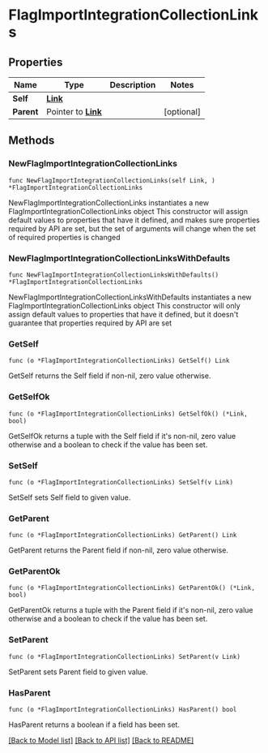 # FlagImportIntegrationCollectionLinks

## Properties

Name | Type | Description | Notes
------------ | ------------- | ------------- | -------------
**Self** | [**Link**](Link.md) |  | 
**Parent** | Pointer to [**Link**](Link.md) |  | [optional] 

## Methods

### NewFlagImportIntegrationCollectionLinks

`func NewFlagImportIntegrationCollectionLinks(self Link, ) *FlagImportIntegrationCollectionLinks`

NewFlagImportIntegrationCollectionLinks instantiates a new FlagImportIntegrationCollectionLinks object
This constructor will assign default values to properties that have it defined,
and makes sure properties required by API are set, but the set of arguments
will change when the set of required properties is changed

### NewFlagImportIntegrationCollectionLinksWithDefaults

`func NewFlagImportIntegrationCollectionLinksWithDefaults() *FlagImportIntegrationCollectionLinks`

NewFlagImportIntegrationCollectionLinksWithDefaults instantiates a new FlagImportIntegrationCollectionLinks object
This constructor will only assign default values to properties that have it defined,
but it doesn't guarantee that properties required by API are set

### GetSelf

`func (o *FlagImportIntegrationCollectionLinks) GetSelf() Link`

GetSelf returns the Self field if non-nil, zero value otherwise.

### GetSelfOk

`func (o *FlagImportIntegrationCollectionLinks) GetSelfOk() (*Link, bool)`

GetSelfOk returns a tuple with the Self field if it's non-nil, zero value otherwise
and a boolean to check if the value has been set.

### SetSelf

`func (o *FlagImportIntegrationCollectionLinks) SetSelf(v Link)`

SetSelf sets Self field to given value.


### GetParent

`func (o *FlagImportIntegrationCollectionLinks) GetParent() Link`

GetParent returns the Parent field if non-nil, zero value otherwise.

### GetParentOk

`func (o *FlagImportIntegrationCollectionLinks) GetParentOk() (*Link, bool)`

GetParentOk returns a tuple with the Parent field if it's non-nil, zero value otherwise
and a boolean to check if the value has been set.

### SetParent

`func (o *FlagImportIntegrationCollectionLinks) SetParent(v Link)`

SetParent sets Parent field to given value.

### HasParent

`func (o *FlagImportIntegrationCollectionLinks) HasParent() bool`

HasParent returns a boolean if a field has been set.


[[Back to Model list]](../README.md#documentation-for-models) [[Back to API list]](../README.md#documentation-for-api-endpoints) [[Back to README]](../README.md)



